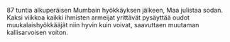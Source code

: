 87 tuntia alkuperäisen Mumbain hyökkäyksen jälkeen, Maa julistaa sodan.
Kaksi viikkoa kaikki ihmisten armeijat yrittävät pysäyttää oudot
muukalaishyökkääjät niin hyvin kuin voivat, saavuttaen muutaman
kallisarvoisen voiton.